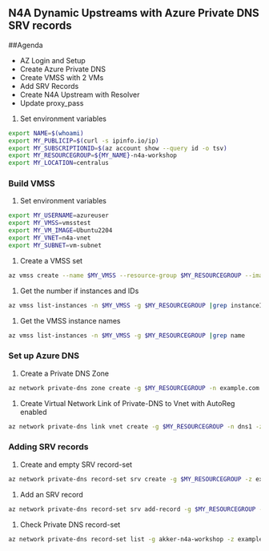 ## N4A Dynamic Upstreams with Azure Private DNS SRV records

<overview>

##Agenda

- AZ Login and Setup
- Create Azure Private DNS
- Create VMSS with 2 VMs
- Add SRV Records
- Create N4A Upstream with Resolver
- Update proxy_pass

1. Set environment variables
```bash
export NAME=$(whoami)
export MY_PUBLICIP=$(curl -s ipinfo.io/ip)
export MY_SUBSCRIPTIONID=$(az account show --query id -o tsv)
export MY_RESOURCEGROUP=${MY_NAME}-n4a-workshop
export MY_LOCATION=centralus

```

### Build VMSS

1. Set environment variables

```bash
export MY_USERNAME=azureuser
export MY_VMSS=vmsstest
export MY_VM_IMAGE=Ubuntu2204
export MY_VNET=n4a-vnet
export MY_SUBNET=vm-subnet

```

1. Create a VMSS set
```bash
az vmss create --name $MY_VMSS --resource-group $MY_RESOURCEGROUP --image $MY_VM_IMAGE --admin-username $MY_USERNAME --generate-ssh-keys --public-ip-per-vm --orchestration-mode Uniform --instance-count 2 --zones 1 2 3 --vnet-name $MY_VNET --subnet $MY_SUBNET --vm-sku Standard_DS2_v2 --upgrade-policy-mode Automatic -o JSON

```

1. Get the number if instances and IDs
```bash
az vmss list-instances -n $MY_VMSS -g $MY_RESOURCEGROUP |grep instanceId
```

1. Get the VMSS instance names
```bash
az vmss list-instances -n $MY_VMSS -g $MY_RESOURCEGROUP |grep name
```


### Set up Azure DNS

1. Create a Private DNS Zone
```bash
az network private-dns zone create -g $MY_RESOURCEGROUP -n example.com
```

1. Create Virtual Network Link of Private-DNS to Vnet with AutoReg enabled

```bash
az network private-dns link vnet create -g $MY_RESOURCEGROUP -n dns1 -z example.com -v $MY_VNET -e True
```


### Adding SRV records
1. Create and empty SRV record-set
```bash
az network private-dns record-set srv create -g $MY_RESOURCEGROUP -z example.com -n vmss01

```                                            

1. Add an SRV record
```bash
az network private-dns record-set srv add-record -g $MY_RESOURCEGROUP -z example.com -n vmss01 -t vmss01.example.com -r 443 -p 10 -w 10
```


1. Check Private DNS record-set
```bash
az network private-dns record-set list -g akker-n4a-workshop -z example.com
```

